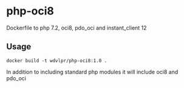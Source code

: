 # php-oci8
Dockerfile to php 7.2, oci8, pdo_oci and instant_client 12

## Usage

```docker build -t wdvlpr/php-oci8:1.0 .```

In addition to including standard php modules it will include oci8 and pdo_oci